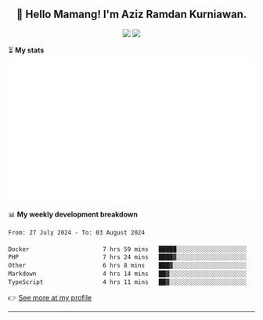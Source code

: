 <h2 align="center">👋 Hello Mamang! I'm Aziz Ramdan Kurniawan.</h2>  
<p align="center">
  <img src="https://komarev.com/ghpvc/?username=azizramdan">
  <img src="https://wakatime.com/badge/user/90056fa0-4c31-4eca-954e-2a3ac05896f9.svg">
</p>
    
⏳ **My stats**  
![](https://raw.githubusercontent.com/azizramdan/github-stats/master/generated/overview.svg#gh-dark-mode-only)

📊 **My weekly development breakdown**
<!--START_SECTION:waka-->

```txt
From: 27 July 2024 - To: 03 August 2024

Docker                     7 hrs 59 mins   █████░░░░░░░░░░░░░░░░░░░░   19.94 %
PHP                        7 hrs 24 mins   ████▓░░░░░░░░░░░░░░░░░░░░   18.49 %
Other                      6 hrs 8 mins    ███▓░░░░░░░░░░░░░░░░░░░░░   15.31 %
Markdown                   4 hrs 14 mins   ██▓░░░░░░░░░░░░░░░░░░░░░░   10.56 %
TypeScript                 4 hrs 11 mins   ██▓░░░░░░░░░░░░░░░░░░░░░░   10.47 %
```

<!--END_SECTION:waka-->
👉 [See more at my profile](https://wakatime.com/@azizramdan)
***
